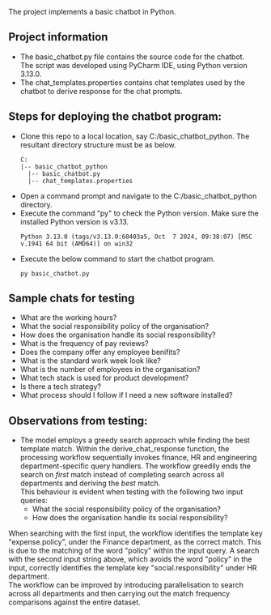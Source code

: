 The project implements a basic chatbot in Python.

## Project information
* The basic_chatbot.py file contains the source code for the chatbot.  
  The script was developed using PyCharm IDE, using Python version 3.13.0.
* The chat_templates.properties contains chat templates used by the chatbot to derive response for the chat prompts.

## Steps for deploying the chatbot program:
* Clone this repo to a local location, say C:/basic_chatbot_python. The resultant directory structure must be as below.
  ```
  C:
  |-- basic_chatbot_python
  	|-- basic_chatbot.py
  	|-- chat_templates.properties
  ```
* Open a command prompt and navigate to the C:/basic_chatbot_python directory.
* Execute the command "py" to check the Python version. Make sure the installed Python version is v3.13.
  ```
  Python 3.13.0 (tags/v3.13.0:60403a5, Oct  7 2024, 09:38:07) [MSC v.1941 64 bit (AMD64)] on win32
  ```
* Execute the below command to start the chatbot program.
  ```
  py basic_chatbot.py
  ```

## Sample chats for testing
- What are the working hours?
- What the social responsibility policy of the organisation?
- How does the organisation handle its social responsibility?
- What is the frequency of pay reviews?
- Does the company offer any employee benifits?
- What is the standard work week look like?
- What is the number of employees in the organisation?
- What tech stack is used for product development?
- Is there a tech strategy?
- What process should I follow if I need a new software installed?

## Observations from testing:
* The model employs a greedy search approach while finding the best template match. Within the derive_chat_response function, the processing workflow sequentially invokes finance, HR and engineering department-specific query handlers. The workflow greedily ends the search on _first_ match instead of completing search across all departments and deriving the _best_ match.  
  This behaviour is evident when testing with the following two input queries:  
  - What the social responsibility policy of the organisation?
  - How does the organisation handle its social responsibility?

When searching with the first input, the workflow identifies the template key "expense.policy", under the Finance department, as the correct match. This is due to the matching of the word "policy" within the input query. A search with the second input string above, which avoids the word "policy" in the input, correctly identifies the template key "social.responsibility" under HR department.  
The workflow can be improved by introducing parallelisation to search across all departments and then carrying out the match frequency comparisons against the entire dataset.
